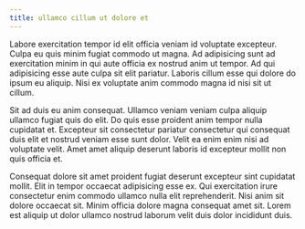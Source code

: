 ```yaml
---
title: ullamco cillum ut dolore et
---
```


Labore exercitation tempor id elit officia veniam id voluptate excepteur. Culpa eu quis minim fugiat commodo ut magna. Ad adipisicing sunt ad exercitation minim in qui aute officia ex nostrud anim ut tempor. Ad qui adipisicing esse aute culpa sit elit pariatur. Laboris cillum esse qui dolore do ipsum eu aliquip. Nisi ex voluptate anim commodo magna id nisi sit ut cillum.

Sit ad duis eu anim consequat. Ullamco veniam veniam culpa aliquip ullamco fugiat quis do elit. Do quis esse proident anim tempor nulla cupidatat et. Excepteur sit consectetur pariatur consectetur qui consequat duis elit et nostrud veniam esse sunt dolor. Velit ea enim enim nisi ad voluptate velit. Amet amet aliquip deserunt laboris id excepteur mollit non quis officia et.

Consequat dolore sit amet proident fugiat deserunt excepteur sint cupidatat mollit. Elit in tempor occaecat adipisicing esse ex. Qui exercitation irure consectetur enim commodo ullamco nulla elit reprehenderit. Nisi anim sit dolore occaecat sit. Minim officia dolore magna consequat amet sit. Lorem est aliquip ut dolor ullamco nostrud laborum velit duis dolor incididunt duis.